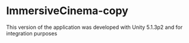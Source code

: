 # ImmersiveCinema-copy

This version of the application was developed with Unity 5.1.3p2
and for integration purposes
